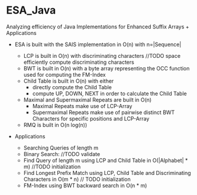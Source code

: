 # ESA_Java

Analyzing efficiency of Java Implementations for Enhanced Suffix Arrays + Applications

- ESA is built with the SAIS implementation in O(n) with n=|Sequence|

  - LCP is built in O(n) with discriminating characters //TODO space efficiently compute discriminating characters
  - BWT is built in O(n) with a byte array representing the OCC function used for computing the FM-Index
  - Child Table is built in O(n) with either
    - directly compute the Child Table
    - compute UP, DOWN, NEXT in order to calculate the Child Table
  - Maximal and Supermaximal Repeats are built in O(n)
    - Maximal Repeats make use of LCP-Array
    - Supermaximal Repeats make use of pairwise distinct BWT Characters for specific positions and LCP-Array
  - RMQ is built in O(n log(n))

- Applications
  - Searching Queries of length m
  - Binary Search: //TODO validate
  - Find Query of length m using LCP and Child Table in O(|Alphabet| * m) //TODO initialization
  - Find Longest Prefix Match using LCP, Child Table and Discriminating Characters in O(m * n) // TODO initialization
  - FM-Index using BWT backward search in O(n * m)
